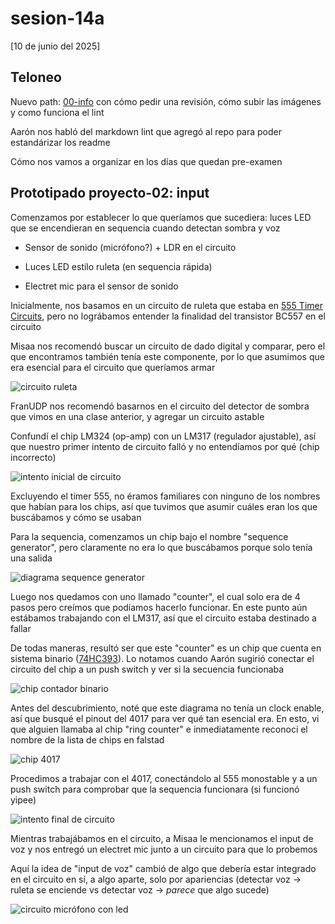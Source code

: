 # sesion-14a

[10 de junio del 2025]

## Teloneo

Nuevo path: [00-info](/00-info/) con cómo pedir una revisión, cómo subir las imágenes y como funciona el lint

Aarón nos habló del markdown lint que agregó al repo para poder estandárizar los readme

Cómo nos vamos a organizar en los días que quedan pre-examen

## Prototipado proyecto-02: input

Comenzamos por establecer lo que queríamos que sucediera: luces LED que se encendieran en sequencia cuando detectan sombra y voz

- Sensor de sonido (micrófono?) + LDR en el circuito

- Luces LED estilo ruleta (en sequencia rápida)

- Electret mic para el sensor de sonido

Inicialmente, nos basamos en un circuito de ruleta que estaba en [555 Timer Circuits](https://www.555-timer-circuits.com/roulette.html), pero no lográbamos entender la finalidad del transistor BC557 en el circuito

Misaa nos recomendó buscar un circuito de dado digital y comparar, pero el que encontramos también tenía este componente, por lo que asumimos que era esencial para el circuito que queríamos armar

![circuito ruleta](./archivos/ruleta.png)

FranUDP nos recomendó basarnos en el circuito del detector de sombra que vimos en una clase anterior, y agregar un circuito astable

Confundí el chip LM324 (op-amp) con un LM317 (regulador ajustable), así que nuestro primer intento de circuito falló y no entendíamos por qué (chip incorrecto)

![intento inicial de circuito](./archivos/intentocircuito.png)

Excluyendo el timer 555, no éramos familiares con ninguno de los nombres que habían para los chips, así que tuvimos que asumir cuáles eran los que buscábamos y cómo se usaban

Para la sequencia, comenzamos un chip bajo el nombre "sequence generator", pero claramente no era lo que buscábamos porque solo tenía una salida

![diagrama sequence generator](./archivos/sequencegenerator.png)

Luego nos quedamos con uno llamado "counter", el cual solo era de 4 pasos pero creímos que podíamos hacerlo funcionar. En este punto aún estábamos trabajando con el LM317, así que el circuito estaba destinado a fallar

De todas maneras, resultó ser que este "counter" es un chip que cuenta en sistema binario ([74HC393](https://assets.nexperia.com/documents/data-sheet/74HC_HCT393.pdf)). Lo notamos cuando Aarón sugirió conectar el circuito del chip a un push switch y ver si la secuencia funcionaba

![chip contador binario](./archivos/binarycounter.png)

Antes del descubrimiento, noté que este diagrama no tenía un clock enable, así que busqué el pinout del 4017 para ver qué tan esencial era. En esto, vi que alguien llamaba al chip "ring counter" e inmediatamente reconocí el nombre de la lista de chips en falstad

![chip 4017](./archivos/10sequence.png)

Procedimos a trabajar con el 4017, conectándolo al 555 monostable y a un push switch para comprobar que la sequencia funcionara (si funcionó yipee)

![intento final de circuito](./archivos/intentocircuitofinal.png)

Mientras trabajábamos en el circuito, a Misaa le mencionamos el input de voz y nos entregó un electret mic junto a un circuito para que lo probemos

Aquí la idea de "input de voz" cambió de algo que debería estar integrado en el circuito en sí, a algo aparte, solo por apariencias (detectar voz &rarr; ruleta se enciende vs detectar voz &rarr; *parece* que algo sucede)

![circuito micrófono con led](./archivos/mic_led.png)
